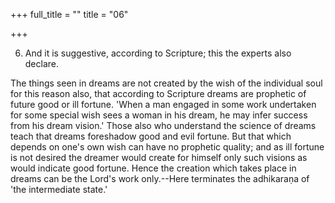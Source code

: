 +++
full_title = ""
title = "06"

+++




6. And it is suggestive, according to Scripture; this the experts also declare.

The things seen in dreams are not created by the wish of the individual soul for this reason also, that according to Scripture dreams are prophetic of future good or ill fortune. 'When a man engaged in some work undertaken for some special wish sees a woman in his dream, he may infer success from his dream vision.' Those also who understand the science of dreams teach that dreams foreshadow good and evil fortune. But that which depends on one's own wish can have no prophetic quality; and as ill fortune is not desired the dreamer would create for himself only such visions as would indicate good fortune. Hence the creation which takes place in dreams can be the Lord's work only.--Here terminates the adhikaraṇa of 'the intermediate state.'

